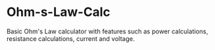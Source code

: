# Ohm-s-Law-Calc
Basic Ohm's Law calculator with features such as power calculations, resistance calculations, current and voltage. 
